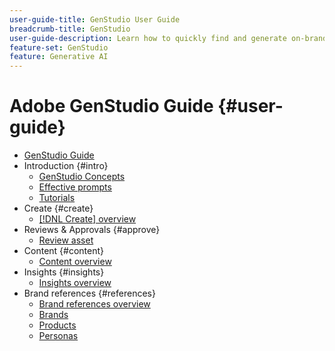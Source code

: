 ```yaml
---
user-guide-title: GenStudio User Guide 
breadcrumb-title: GenStudio
user-guide-description: Learn how to quickly find and generate on-brand assets, create variations, and optimize experiences based on real-time content performance insights.
feature-set: GenStudio
feature: Generative AI
---
```


# Adobe GenStudio Guide {#user-guide}

+ [GenStudio Guide](home.md)
+ Introduction {#intro}
    + [GenStudio Concepts](concepts.md)
    + [Effective prompts](effective-prompts.md)
    + [Tutorials](https://experienceleague.adobe.com/docs/genstudio/learning/tutorials.html)
+ Create {#create}
    + [[!DNL Create] overview](create/overview.md)
+ Reviews & Approvals {#approve}
    + [Review asset](activation/review-process.md)
+ Content {#content}
    + [Content overview](content/overview.md)
+ Insights {#insights}
    + [Insights overview](insights/overview.md)
+ Brand references {#references}
    + [Brand references overview](references/overview.md)
    + [Brands](references/brands.md)
    + [Products](references/products.md)
    + [Personas](references/personas.md)

